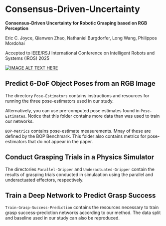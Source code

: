 # Consensus-Driven-Uncertainty
**Consensus-Driven Uncertainty for Robotic Grasping based on RGB Perception**

Eric C. Joyce, Qianwen Zhao, Nathaniel Burgdorfer, Long Wang, Philippos Mordohai

Accepted to IEEE/RSJ International Conference on Intelligent Robots and Systems (IROS) 2025

[![IMAGE ALT TEXT HERE](https://www.ericjoycefilm.com/reel/_2024/consensus-driven-uncertainty/obj/img/poster.jpg)](https://www.ericjoycefilm.com/reel/_2024/consensus-driven-uncertainty/)

## Predict 6-DoF Object Poses from an RGB Image
The directory `Pose-Estimators` contains instructions and resources for running the three pose-estimators used in our study.

Alternatively, you can use pre-computed pose estimates found in `Pose-Estimates`. Notice that this folder contains more data than was used to train our networks.

`BOP-Metrics` contains pose-estimate measurements. Mnay of these are defined by the BOP Benchmark. This folder also contains metrics for pose-estimators that do not appear in the paper.

## Conduct Grasping Trials in a Physics Simulator
The directories `Parallel-Gripper` and `Underactuated-Gripper` contain the results of grasping trials conducted in simulaation using the parallel and underactuated effectors, respectively.

## Train a Deep Network to Predict Grasp Success
`Train-Grasp-Success-Prediction` contains the resources necessary to train grasp success-prediction networks according to our method. The data split and baseline used in our study can also be reproduced.
